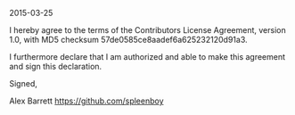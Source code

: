 2015-03-25

I hereby agree to the terms of the Contributors License
Agreement, version 1.0, with MD5 checksum
57de0585ce8aadef6a625232120d91a3.

I furthermore declare that I am authorized and able to make this
agreement and sign this declaration.

Signed,

Alex Barrett
https://github.com/spleenboy
